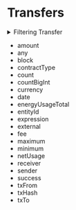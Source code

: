 
# Transfers

<details>
<summary>Filtering Transfer</summary>

- amount
- any
- contractType
- currency
- date
- entityId
- external
- height
- options
- receiver
- sender
- success
- time
- txFrom
- txHash
- txTo

</details>

- amount
- any
- block
- contractType
- count
- countBigInt
- currency
- date
- energyUsageTotal
- entityId
- expression
- external
- fee
- maximum
- minimum
- netUsage
- receiver
- sender
- success
- txFrom
- txHash
- txTo